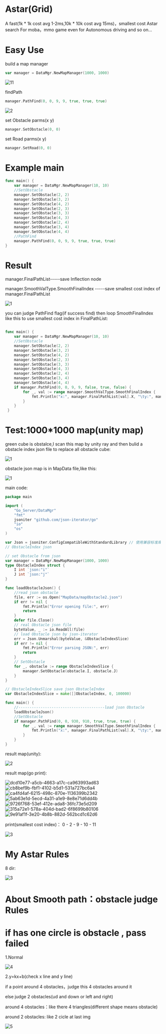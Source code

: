 # Astar(Grid)
A fast(1k * 1k cost avg 1-2ms,10k * 10k cost avg 15ms)，smallest cost Astar search For moba，mmo game even for Autonomous driving and so on...
# Easy Use
build a map manager
```go
var manager = DataMgr.NewMapManager(1000, 1000)
```
![11](https://github.com/user-attachments/assets/d5bb2627-075f-417e-9178-79a3a9bda85c)

findPath 
```go
manager.PathFind(0, 0, 9, 9, true, true, true)
```
![2](https://github.com/user-attachments/assets/32799ddc-4de8-4835-8c7c-0e220ff4218c)

set Obstacle parms(x y) 
```go
manager.SetObstacle(0, 0)
```

set Road parms(x y)
```go
manager.SetRoad(0, 0)
```

# Example main
```go
func main() {
	var manager = DataMgr.NewMapManager(10, 10)
	//SetObstacle
	manager.SetObstacle(2, 2)
	manager.SetObstacle(3, 2)
	manager.SetObstacle(4, 2)
	manager.SetObstacle(2, 3)
	manager.SetObstacle(3, 3)
	manager.SetObstacle(4, 3)
	manager.SetObstacle(2, 4)
	manager.SetObstacle(3, 4)
	manager.SetObstacle(4, 4)
	//PathFind
	manager.PathFind(0, 0, 9, 9, true, true, true)
}
```

# Result
manager.FinalPathList-----save Inflection node 

manager.SmoothValType.SmoothFinalIndex -----save smallest cost index of manager.FinalPathList

![1](https://github.com/user-attachments/assets/5681ae5d-20b0-444d-b9b6-e7f3a95152ea)

you can judge PathFind flag(if success find) then loop SmoothFinalIndex like this to use smallest cost index in FinalPathList:

```go

func main() {
	var manager = DataMgr.NewMapManager(10, 10)
	//SetObstacle
	manager.SetObstacle(2, 2)
	manager.SetObstacle(3, 2)
	manager.SetObstacle(4, 2)
	manager.SetObstacle(2, 3)
	manager.SetObstacle(3, 3)
	manager.SetObstacle(4, 3)
	manager.SetObstacle(2, 4)
	manager.SetObstacle(3, 4)
	manager.SetObstacle(4, 4)
	if manager.PathFind(0, 0, 9, 9, false, true, false) {
		for _, val := range manager.SmoothValType.SmoothFinalIndex {
			fmt.Println("x:", manager.FinalPathList[val].X, "\ty:", manager.FinalPathList[val].Y)
		}
	}
 }
```
# Test:1000*1000 map(unity map)

green cube is obstalce,I scan this map by unity ray and then bulid a obstacle index json file to replace all obstacle cube:

![1](https://github.com/user-attachments/assets/9d072ccf-3409-478f-8e2a-c72b90130fc2)


obstacle json map is in MapData file,like this:

![1](https://github.com/user-attachments/assets/78442000-6e67-4788-883c-6defd7d2061a)

main code:

```go
package main

import (
	"Go_Server/DataMgr"
	"fmt"
	jsoniter "github.com/json-iterator/go"
	"io"
	"os"
)

var Json = jsoniter.ConfigCompatibleWithStandardLibrary // 使用兼容标准库的配置
// ObstacleIndex json

// set Obstacle from json
var manager = DataMgr.NewMapManager(1000, 1000)
type ObstacleIndex struct {
	I int `json:"i"`
	J int `json:"j"`
}

func loadObstacleJson() {
	//read json obstacle
	file, err := os.Open("MapData/mapObstacle2.json")
	if err != nil {
		fmt.Println("Error opening file:", err)
		return
	}
	defer file.Close()
	// real Obstacle json file
	byteValue, _ := io.ReadAll(file)
	// load Obstacle json by json-iterator
	err = Json.Unmarshal(byteValue, &ObstacleIndexSlice)
	if err != nil {
		fmt.Println("Error parsing JSON:", err)
		return
	}
	// SetObstacle
	for _, obstacle := range ObstacleIndexSlice {
		manager.SetObstacle(obstacle.I, obstacle.J)
	}
}

// ObstacleIndexSlice save json ObstacleIndex
var ObstacleIndexSlice = make([]ObstacleIndex, 0, 100000)

func main() {
	//---------------------------------------load json Obstacle
	loadObstacleJson()
	//SetObstacle
	if manager.PathFind(0, 0, 930, 910, true, true, true) {
		for _, val := range manager.SmoothValType.SmoothFinalIndex {
			fmt.Println("x:", manager.FinalPathList[val].X, "\ty:", manager.FinalPathList[val].Y)
		}
	}
}
```
result map(unity):

![2](https://github.com/user-attachments/assets/030cf164-c7d5-45b4-aacd-c29cb5320f2f)

result map(go print):

![dcd10e77-a5cb-4663-a17c-ca963993ad63](https://github.com/user-attachments/assets/bf67c48e-189c-41f3-88e4-0ae98b1ae941)
![cb8bef9b-fbf1-4102-b5d1-531a727bc6a4](https://github.com/user-attachments/assets/89c289f6-2da4-4d97-b5a6-566e36c34313)
![ca4fd4af-6215-498c-870e-1136399b2342](https://github.com/user-attachments/assets/ca21655f-bea6-4a4a-993e-922ff1fccc1f)
![5ab63e1d-5ecd-4a31-a1e9-8e8e71d6dd4b](https://github.com/user-attachments/assets/0a6f8931-2be0-45be-80fc-b9f0e6a6b0b7)
![9726f768-53ef-412e-ada8-36fc73e5d209](https://github.com/user-attachments/assets/e47c2786-8c60-40c0-94c0-66c73dd263f3)
![315a72e1-578a-404d-bad2-6f8699b80106](https://github.com/user-attachments/assets/091a2cf9-d098-4776-ae4a-ef81b63c0529)
![9e91af1f-3e20-4b8b-882d-562bcd1c62d6](https://github.com/user-attachments/assets/e0425280-0dae-44e7-a4af-c12ba4e89d30)


print(smallest cost index)： 0 - 2 - 9 - 10 - 11

![3](https://github.com/user-attachments/assets/4d0f7380-9429-4f49-aa34-81827c81b43b)


# My Astar Rules

8 dir:

![3](https://github.com/user-attachments/assets/3553d0af-796c-441a-9808-95a5875c0a58)

# About Smooth path：obstacle judge Rules
# if has one circle is obstacle , pass failed

1.Normal

![4](https://github.com/user-attachments/assets/9bbe4d9b-1cb9-4b15-9b96-551dfa9595e3)

2.y=kx+b(check x line and y line)

if a point around 4 obstacles，judge this 4 obstacles around it

else judge 2 obstacles(ud and down or left and right)

around 4 obstacles：like there 4 triangles(different shape means obstacle)

around 2 obstacles: like 2 cicle at last img

![5](https://github.com/user-attachments/assets/c4d8eaf7-5e0a-4947-a1e3-59353840eded)



